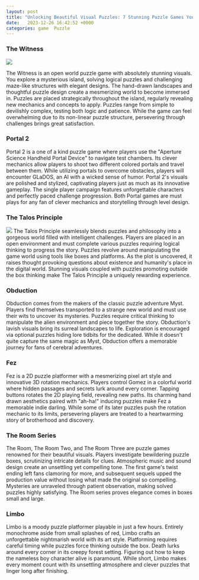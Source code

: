 ```yaml
---
layout: post
title: "Unlocking Beautiful Visual Puzzles: 7 Stunning Puzzle Games You Need to Play"
date:   2023-12-26 16:42:52 +0000
categories: game  Puzzle
---
```


### The Witness 

![](https://gamek.mediacdn.vn/thumb_w/640/133514250583805952/2023/12/26/uzcalzxqa2hs5vllxmi5zw-1703578395376-17035783958681706585933.jpg)

The Witness is an open world puzzle game with absolutely stunning visuals. You explore a mysterious island, solving logical puzzles and challenging maze-like structures with elegant designs. The hand-drawn landscapes and thoughtful puzzle design create a mesmerizing world to become immersed in. Puzzles are placed strategically throughout the island, regularly revealing new mechanics and concepts to apply. Puzzles range from simple to devilishly complex, testing both logic and patience. While the game can feel overwhelming due to its non-linear puzzle structure, persevering through challenges brings great satisfaction. 

### Portal 2

Portal 2 is a one of a kind puzzle game where players use the "Aperture Science Handheld Portal Device" to navigate test chambers. Its clever mechanics allow players to shoot two different colored portals and travel between them. While utilizing portals to overcome obstacles, players will encounter GLaDOS, an AI with a wicked sense of humor. Portal 2's visuals are polished and stylized, captivating players just as much as its innovative gameplay. The single player campaign features unforgettable characters and perfectly paced challenge progression. Both Portal games are must plays for any fan of clever mechanics and storytelling through level design.  

### The Talos Principle 

![](https://gamek.mediacdn.vn/133514250583805952/2023/12/26/photo-1703578424097-17035784242371054908923.png)
The Talos Principle seamlessly blends puzzles and philosophy into a gorgeous world filled with intelligent challenges. Players are placed in an open environment and must complete various puzzles requiring logical thinking to progress the story. Puzzles revolve around manipulating the game world using tools like boxes and platforms. As the plot is uncovered, it raises thought provoking questions about existence and humanity's place in the digital world. Stunning visuals coupled with puzzles promoting outside the box thinking make The Talos Principle a uniquely rewarding experience.

### Obduction

Obduction comes from the makers of the classic puzzle adventure Myst. Players find themselves transported to a strange new world and must use their wits to uncover its mysteries. Puzzles require critical thinking to manipulate the alien environment and piece together the story. Obduction's lavish visuals bring its surreal landscapes to life. Exploration is encouraged via optional puzzles hiding lore tidbits for the dedicated. While it doesn't quite capture the same magic as Myst, Obduction offers a memorable journey for fans of cerebral adventures.

### Fez 

Fez is a 2D puzzle platformer with a mesmerizing pixel art style and innovative 3D rotation mechanics. Players control Gomez in a colorful world where hidden passages and secrets lurk around every corner. Tapping buttons rotates the 2D playing field, revealing new paths. Its charming hand drawn aesthetics paired with "ah-ha!" inducing puzzles make Fez a memorable indie darling. While some of its later puzzles push the rotation mechanic to its limits, persevering players are treated to a heartwarming story of brotherhood and discovery.

### The Room Series

The Room, The Room Two, and The Room Three are puzzle games renowned for their beautiful visuals. Players investigate bewildering puzzle boxes, scrutinizing intricate details for clues. Atmospheric music and sound design create an unsettling yet compelling tone. The first game's twist ending left fans clamoring for more, and subsequent sequels upped the production value without losing what made the original so compelling. Mysteries are unraveled through patient observation, making solved puzzles highly satisfying. The Room series proves elegance comes in boxes small and large. 

### Limbo

Limbo is a moody puzzle platformer playable in just a few hours. Entirely monochrome aside from small splashes of red, Limbo crafts an unforgettable nightmarish world with its art style. Platforming requires careful timing while puzzles force thinking outside the box. Death lurks around every corner in its creepy forest setting. Figuring out how to keep the nameless boy character alive is paramount. While short, Limbo makes every moment count with its unsettling atmosphere and clever puzzles that linger long after finishing.
